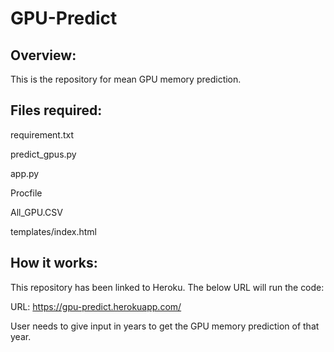 # GPU-Predict

## Overview:

This is the repository for mean GPU memory prediction.

## Files required:

requirement.txt

predict_gpus.py

app.py

Procfile

All_GPU.CSV

templates/index.html

## How it works:

This repository has been linked to Heroku. The below URL will run the code:

URL: https://gpu-predict.herokuapp.com/


User needs to give input in years to get the GPU memory prediction of that year.
